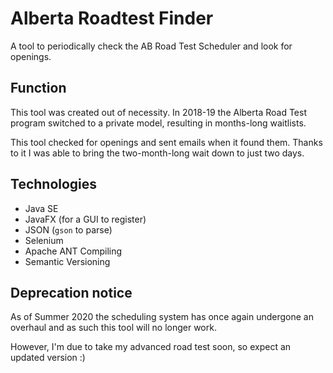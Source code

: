 # Alberta Roadtest Finder
A tool to periodically check the AB Road Test Scheduler and look for openings.


## Function
This tool was created out of necessity. In 2018-19 the Alberta Road Test program switched to a private model, resulting in months-long waitlists.

This tool checked for openings and sent emails when it found them. Thanks to it I was able to bring the two-month-long wait down to just two days.

## Technologies
* Java SE
* JavaFX (for a GUI to register)
* JSON (`gson` to parse)
* Selenium
* Apache ANT Compiling
* Semantic Versioning

## Deprecation notice
As of Summer 2020 the scheduling system has once again undergone an overhaul and as such this tool will no longer work.

However, I'm due to take my advanced road test soon, so expect an updated version :)
